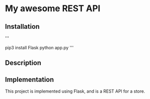 # My awesome REST API

## Installation

'''

pip3 install Flask
python app.py
'''


## Description


## Implementation

This project is implemented using Flask, and is a REST API for a store.
